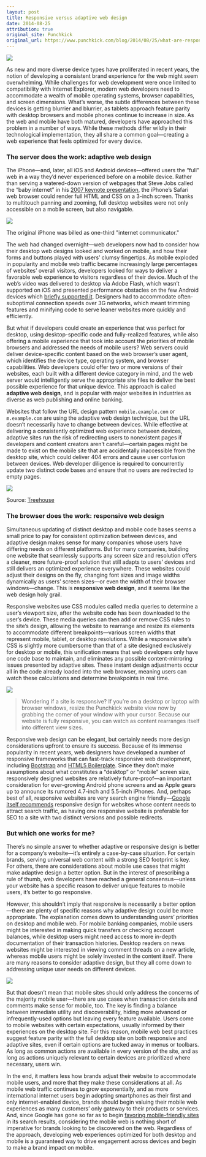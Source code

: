 ```yaml
---
layout: post
title: Responsive versus adaptive web design
date: 2014-08-25
attribution: true
original_site: Punchkick
original_url: https://www.punchkick.com/blog/2014/08/25/what-are-responsive-adaptive-web-design
---
```


![](/assets/responsive.png)

As new and more diverse device types have proliferated in recent years, the notion of developing a consistent brand experience for the web might seem overwhelming. While challenges for web development were once limited to compatibility with Internet Explorer, modern web developers need to accommodate a wealth of mobile operating systems, browser capabilities, and screen dimensions. What’s worse, the subtle differences between these devices is getting blurrier and blurrier, as tablets approach feature parity with desktop browsers and mobile phones continue to increase in size. As the web and mobile have both matured, developers have approached this problem in a number of ways. While these methods differ wildly in their technological implementation, they all share a common goal—creating a web experience that feels optimized for every device.

### The server does the work: adaptive web design

The iPhone—and, later, all iOS and Android devices—offered users the “full” web in a way they’d never experienced before on a mobile device. Rather than serving a watered-down version of webpages that Steve Jobs called the “baby internet” in his [2007 keynote presentation](https://www.youtube.com/watch?v=-3gw1XddJuc), the iPhone’s Safari web browser could render full HTML and CSS on a 3-inch screen. Thanks to multitouch panning and zooming, full desktop websites were not only accessible on a mobile screen, but also navigable.

![](/assets/iphone-keynote.jpg)
<div class="caption">The original iPhone was billed as one-third "internet communicator."</div>

The web had changed overnight—web developers now had to consider how their desktop web designs looked and worked on mobile, and how their forms and buttons played with users’ clumsy fingertips. As mobile exploded in popularity and mobile web traffic became increasingly large percentages of websites’ overall visitors, developers looked for ways to deliver a favorable web experience to visitors regardless of their device. Much of the web’s video was delivered to desktop via Adobe Flash, which wasn’t supported on iOS and presented performance obstacles on the few Android devices which [briefly supported it](https://www.theverge.com/2012/8/14/3241727/flash-for-android-dies). Designers had to accommodate often-suboptimal connection speeds over 3G networks, which meant trimming features and minifying code to serve leaner websites more quickly and efficiently.

But what if developers could create an experience that was perfect for desktop, using desktop-specific code and fully-realized features, while also offering a mobile experience that took into account the priorities of mobile browsers and addressed the needs of mobile users? Web servers could deliver device-specific content based on the web browser’s user agent, which identifies the device type, operating system, and browser capabilities. Web developers could offer two or more versions of their websites, each built with a different device category in mind, and the web server would intelligently serve the appropriate site files to deliver the best possible experience for that unique device. This approach is called **adaptive web design**, and is popular with major websites in industries as diverse as web publishing and online banking.

Websites that follow the URL design pattern `mobile.example.com` or `m.example.com` are using the adaptive web design technique, but the URL doesn’t necessarily have to change between devices. While effective at delivering a consistently optimized web experience between devices, adaptive sites run the risk of redirecting users to nonexistent pages if developers and content creators aren’t careful—certain pages might be made to exist on the mobile site that are accidentally inaccessible from the desktop site, which could deliver 404 errors and cause user confusion between devices. Web developer diligence is required to concurrently update two distinct code bases and ensure that no users are redirected to empty pages.

![](http://blog.teamtreehouse.com/wp-content/uploads/2013/02/blog_responsive1.jpg)
<div class="caption">Source: <a href="http://blog.teamtreehouse.com/">Treehouse</a></div>

### The browser does the work: responsive web design

Simultaneous updating of distinct desktop and mobile code bases seems a small price to pay for consistent optimization between devices, and adaptive design makes sense for many companies whose users have differing needs on different platforms. But for many companies, building one website that seamlessly supports any screen size and resolution offers a cleaner, more future-proof solution that still adapts to users’ devices and still delivers an optimized experience everywhere. These websites could adjust their designs on the fly, changing font sizes and image widths dynamically as users’ screen sizes—or even the width of their browser windows—change. This is **responsive web design**, and it seems like the web design holy grail.

Responsive websites use CSS modules called media queries to determine a user’s viewport size, after the website code has been downloaded to the user’s device. These media queries can then add or remove CSS rules to the site’s design, allowing the website to rearrange and resize its elements to accommodate different breakpoints—various screen widths that represent mobile, tablet, or desktop resolutions. While a responsive site’s CSS is slightly more cumbersome than that of a site designed exclusively for desktop or mobile, this unification means that web developers only have one code base to maintain, and eliminates any possible content-mirroring issues presented by adaptive sites. These instant design adjustments occur all in the code already loaded into the web browser, meaning users can watch these calculations and determine breakpoints in real time.

![](/assets/punchkick-responsive.jpg)

> Wondering if a site is responsive? If you’re on a desktop or laptop with browser windows, resize the Punchkick website view now by grabbing the corner of your window with your cursor. Because our website is fully responsive, you can watch as content rearranges itself into different view sizes.

Responsive web design can be elegant, but certainly needs more design considerations upfront to ensure its success. Because of its immense popularity in recent years, web designers have developed a number of responsive frameworks that can fast-track responsive web development, including [Bootstrap](http://getbootstrap.com/) and [HTML5 Boilerplate](http://html5boilerplate.com/). Since they don’t make assumptions about what constitutes a “desktop” or “mobile” screen size, responsively designed websites are relatively future-proof—an important consideration for ever-growing Android phone screens and as Apple gears up to announce its rumored 4.7-inch and 5.5-inch iPhones. And, perhaps best of all, responsive websites are very search engine friendly—[Google itself recommends](https://developers.google.com/webmasters/smartphone-sites/) responsive design for websites whose content needs to attract search traffic, as having one responsive website is preferable for SEO to a site with two distinct versions and possible redirects.

### But which one works for me?

There’s no simple answer to whether adaptive or responsive design is better for a company’s website—it’s entirely a case-by-case situation. For certain brands, serving universal web content with a strong SEO footprint is key. For others, there are considerations about mobile use cases that might make adaptive design a better option. But in the interest of prescribing a rule of thumb, web developers have reached a general consensus—unless your website has a specific reason to deliver unique features to mobile users, it’s better to go responsive.

However, this shouldn’t imply that responsive is necessarily a better option—there are plenty of specific reasons why adaptive design could be more appropriate. The explanation comes down to understanding users’ priorities on desktop and mobile web. For mobile banking companies, mobile users might be interested in making quick transfers or checking account balances, while desktop users might need access to more in-depth documentation of their transaction histories. Desktop readers on news websites might be interested in viewing comment threads on a new article, whereas mobile users might be solely invested in the content itself. There are many reasons to consider adaptive design, but they all come down to addressing unique user needs on different devices.

![](/assets/responsive-guide.jpg)

But that doesn’t mean that mobile sites should only address the concerns of the majority mobile user—there are use cases when transaction details and comments make sense for mobile, too. The key is finding a balance between immediate utility and discoverability, hiding more advanced or infrequently-used options but leaving every feature available. Users come to mobile websites with certain expectations, usually informed by their experiences on the desktop site. For this reason, mobile web best practices suggest feature parity with the full desktop site on both responsive and adaptive sites, even if certain options are tucked away in menus or toolbars. As long as common actions are available in every version of the site, and as long as actions uniquely relevant to certain devices are prioritized where necessary, users win.

In the end, it matters less how brands adjust their website to accommodate mobile users, and more that they make these considerations at all. As mobile web traffic continues to grow exponentially, and as more international internet users begin adopting smartphones as their first and only internet-enabled device, brands should begin valuing their mobile web experiences as many customers’ only gateway to their products or services. And, since Google has gone so far as to begin [favoring mobile-friendly sites](https://www.punchkick.com/blog/2014/07/15/google-now-makes-it-easier-for-users-to-ignore-mobile-websites) in its search results, considering the mobile web is nothing short of imperative for brands looking to be discovered on the web. Regardless of the approach, developing web experiences optimized for both desktop and mobile is a guaranteed way to drive engagement across devices and begin to make a brand impact on mobile.